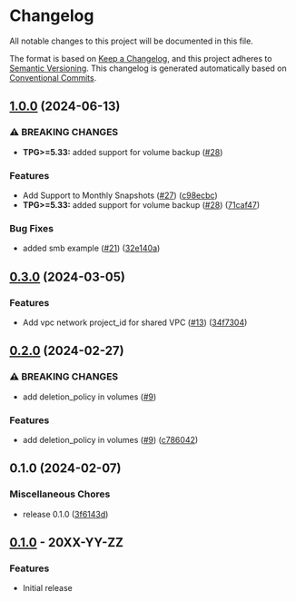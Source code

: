 # Changelog

All notable changes to this project will be documented in this file.

The format is based on
[Keep a Changelog](https://keepachangelog.com/en/1.0.0/),
and this project adheres to
[Semantic Versioning](https://semver.org/spec/v2.0.0.html).
This changelog is generated automatically based on [Conventional Commits](https://www.conventionalcommits.org/en/v1.0.0/).

## [1.0.0](https://github.com/GoogleCloudPlatform/terraform-google-netapp-volumes/compare/v0.3.0...v1.0.0) (2024-06-13)


### ⚠ BREAKING CHANGES

* **TPG>=5.33:** added support for volume backup ([#28](https://github.com/GoogleCloudPlatform/terraform-google-netapp-volumes/issues/28))

### Features

* Add Support to Monthly Snapshots ([#27](https://github.com/GoogleCloudPlatform/terraform-google-netapp-volumes/issues/27)) ([c98ecbc](https://github.com/GoogleCloudPlatform/terraform-google-netapp-volumes/commit/c98ecbc521ad7ca9f2156bd3e7ca0afa793a15aa))
* **TPG>=5.33:** added support for volume backup ([#28](https://github.com/GoogleCloudPlatform/terraform-google-netapp-volumes/issues/28)) ([71caf47](https://github.com/GoogleCloudPlatform/terraform-google-netapp-volumes/commit/71caf47da672b036af2cac88a287c9a643365014))


### Bug Fixes

* added smb example ([#21](https://github.com/GoogleCloudPlatform/terraform-google-netapp-volumes/issues/21)) ([32e140a](https://github.com/GoogleCloudPlatform/terraform-google-netapp-volumes/commit/32e140ae8774c8ccb4438b18078503f1f6f52b98))

## [0.3.0](https://github.com/GoogleCloudPlatform/terraform-google-netapp-volumes/compare/v0.2.0...v0.3.0) (2024-03-05)


### Features

* Add vpc network project_id for shared VPC ([#13](https://github.com/GoogleCloudPlatform/terraform-google-netapp-volumes/issues/13)) ([34f7304](https://github.com/GoogleCloudPlatform/terraform-google-netapp-volumes/commit/34f7304fe775e92244e4fda7d92e55d6ccd39298))

## [0.2.0](https://github.com/GoogleCloudPlatform/terraform-google-netapp-volumes/compare/v0.1.0...v0.2.0) (2024-02-27)


### ⚠ BREAKING CHANGES

* add deletion_policy in volumes ([#9](https://github.com/GoogleCloudPlatform/terraform-google-netapp-volumes/issues/9))

### Features

* add deletion_policy in volumes ([#9](https://github.com/GoogleCloudPlatform/terraform-google-netapp-volumes/issues/9)) ([c786042](https://github.com/GoogleCloudPlatform/terraform-google-netapp-volumes/commit/c78604263a3d0fe4dc5e61a29cc18ff76f0999ed))

## 0.1.0 (2024-02-07)


### Miscellaneous Chores

* release 0.1.0 ([3f6143d](https://github.com/GoogleCloudPlatform/terraform-google-netapp-volumes/commit/3f6143db29129b1f2fac472c8de6e0ef5d8fced1))

## [0.1.0](https://github.com/terraform-google-modules/terraform-google-netapp-volume/releases/tag/v0.1.0) - 20XX-YY-ZZ

### Features

- Initial release

[0.1.0]: https://github.com/terraform-google-modules/terraform-google-netapp-volume/releases/tag/v0.1.0
